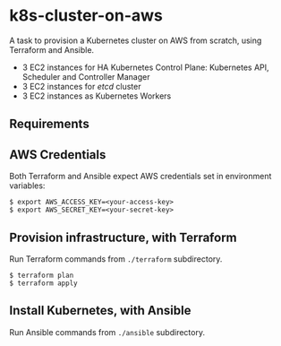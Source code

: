 # k8s-cluster-on-aws

A task to provision a Kubernetes cluster on AWS from scratch, using Terraform and Ansible.

- 3 EC2 instances for HA Kubernetes Control Plane: Kubernetes API, Scheduler and Controller Manager
- 3 EC2 instances for *etcd* cluster
- 3 EC2 instances as Kubernetes Workers

## Requirements

## AWS Credentials

Both Terraform and Ansible expect AWS credentials set in environment variables:
```
$ export AWS_ACCESS_KEY=<your-access-key>
$ export AWS_SECRET_KEY=<your-secret-key>
```

## Provision infrastructure, with Terraform

Run Terraform commands from `./terraform` subdirectory.

```
$ terraform plan
$ terraform apply
```

## Install Kubernetes, with Ansible

Run Ansible commands from `./ansible` subdirectory.
